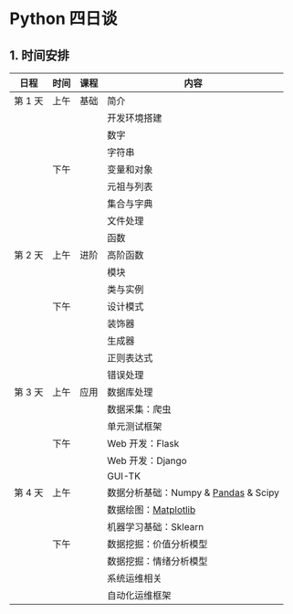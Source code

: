 # Python 四日谈

## 1. 时间安排

| 日程    | 时间 | 课程 | 内容             |
| ------ | --- | ---- | --------------- |
| 第 1 天 | 上午 | 基础 | 简介             |
|        |     |      | 开发环境搭建      |
|        |     |      | 数字             |
|        |     |      | 字符串           |
|        | 下午 |      | 变量和对象       |
|        |     |      | 元祖与列表       |
|        |     |      | 集合与字典       |
|        |     |      | 文件处理         |
|        |     |      | 函数            |
| 第 2 天 | 上午 | 进阶 | 高阶函数         |
|        |     |      | 模块            |
|        |     |      | 类与实例         |
|        | 下午 |      | 设计模式        |
|        |     |      | 装饰器          |
|        |     |      | 生成器          |
|        |     |      | 正则表达式       |
|        |     |      | 错误处理         |
| 第 3 天 | 上午 | 应用 | 数据库处理       |
|        |     |      | 数据采集：爬虫    |
|        |     |      | 单元测试框架     |
|        | 下午 |      | Web 开发：Flask |
|        |     |      | Web 开发：Django |
|        |     |      | GUI-TK         |
| 第 4 天 | 上午 |     | 数据分析基础：Numpy & [Pandas](doc/pdf/Pandas-Cheat-Sheet.pdf) & Scipy |
|        |     |      | 数据绘图：[Matplotlib](doc/pdf/Matplotlib-Cheat-Sheet.pdf) |
|        |     |      | 机器学习基础：Sklearn |
|        | 下午 |      | 数据挖掘：价值分析模型 |
|        |     |      | 数据挖掘：情绪分析模型 |
|        |     |      | 系统运维相关      |
|        |     |      | 自动化运维框架    |
